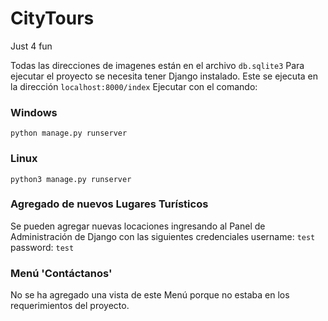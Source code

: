 # CityTours
Just 4 fun

Todas las direcciones de imagenes están en el archivo `db.sqlite3`
Para ejecutar el proyecto se necesita tener Django instalado. Este se ejecuta en la dirección `localhost:8000/index`
Ejecutar con el comando:

### Windows
`python manage.py runserver`

### Linux
`python3 manage.py runserver`

### Agregado de nuevos Lugares Turísticos
Se pueden agregar nuevas locaciones ingresando al Panel de Administración de Django con las siguientes credenciales
username: `test`
password: `test`

### Menú 'Contáctanos'
No se ha agregado una vista de este Menú porque no estaba en los requerimientos del proyecto.
